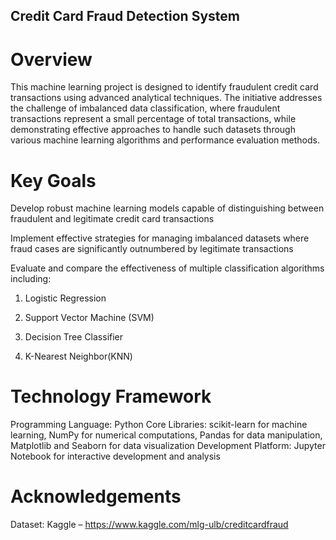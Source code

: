 ## Credit Card Fraud Detection System ##

# Overview
This machine learning project is designed to identify fraudulent credit card transactions using advanced analytical techniques. 
The initiative addresses the challenge of imbalanced data classification, where fraudulent transactions represent a small percentage of total transactions, 
while demonstrating effective approaches to handle such datasets through various machine learning algorithms and performance evaluation methods.


# Key Goals
  Develop robust machine learning models capable of distinguishing between fraudulent and legitimate credit card transactions

  Implement effective strategies for managing imbalanced datasets where fraud cases are significantly outnumbered by legitimate transactions

  Evaluate and compare the effectiveness of multiple classification algorithms including:

  1. Logistic Regression

  2. Support Vector Machine (SVM)

  3. Decision Tree Classifier

  4. K-Nearest Neighbor(KNN)


# Technology Framework
  Programming Language: Python
  Core Libraries: scikit-learn for machine learning, NumPy for numerical computations, Pandas for data manipulation, Matplotlib and Seaborn for data visualization
  Development Platform: Jupyter Notebook for interactive development and analysis


# Acknowledgements

 Dataset: Kaggle – https://www.kaggle.com/mlg-ulb/creditcardfraud
